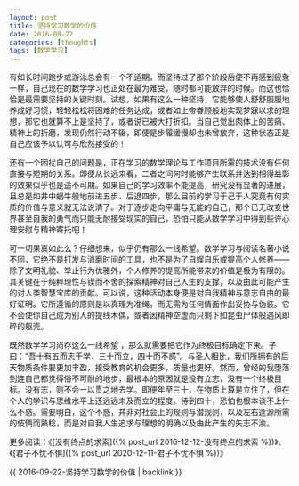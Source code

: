 ```yaml
---
layout: post
title: 坚持学习数学的价值
date: 2016-09-22
categories: [thoughts]
tags: [数学学习]
---
```


有如长时间跑步或游泳总会有一个不适期，而坚持过了那个阶段后便不再感到疲惫一样，自己现在的数学学习也正处在最为难受，随时都可能放弃的时候。而这也恰恰是最需要坚持的关键时刻。试想，如果有这么一种坚持，它能够使人舒舒服服地养成好习惯，轻轻松松将困难的任务达成，或者如上帝眷顾般地实现梦寐以求的理想，那它也就算不上是坚持了，或者说已被大打折扣。当自己觉出肉体上的苦痛、精神上的折磨，发现仍然行动不辍，即便是步履缓慢却也未曾放弃，这种状态正是自己应该予以认可与欣然接受的！

还有一个困扰自己的问题是，正在学习的数学理论与工作项目所需的技术没有任何直接与短期的关系。即便从长远来看，二者之间何时能够产生联系并达到相得益彰的效果似乎也是遥不可期。如果自己的学习效率不能提高，研究没有显著的进展，且总是如井中蜗牛般地前进五步、后退四步，那么目前的学习于己于人究竟有何实质的价值与意义就无法说清了。对于逐步走向平庸与无能的自己，那个已无改变世界甚至自我的勇气而只能无耐接受现实的自己，恐怕只能从数学学习中得到些许心理安慰与精神寄托吧！

可一切果真如此么？仔细想来，似乎仍有那么一线希望。数学学习与阅读名著小说不同，它绝不是打发与消磨时间的工具，也不是为了自娱自乐或提高个人修养——除了文明礼貌、举止行为优雅外，个人修养的提高所能带来的价值是极为有限的。其关键在于纯粹理性与锲而不舍的探索精神对自己人生的支撑，以及由此可能产生的对人类智慧宝库的贡献。可以说，这种活动本身便是对自我精神与意志自由的最好证明。它所遵循的原则是以真理为准绳，而无需为任何情面作出妥协与伪装。它不会使你自己成为别人的提线木偶，或者因精神空虚而只剩下如昆虫尸体般遇风即碎的躯壳。

既然数学学习尚存这么一线希望 ，那么就需要把它作为终极目标确定下来。子曰：“吾十有五而志于学，三十而立，四十而不惑”。与圣人相比，我们所拥有的后天物质条件要更加丰盈，接受教育的机会更多，质量也更好。然而，曾经的我堕落到连自己都觉得俗不可耐的地步，最根本的原因就是没有立志，没有一个终极目标。没有志，则不会一以贯之地去学。即便年至三十，在物质上算是立住了，但在个人的学识与思维水平上还远远未及而立的程度。待到四十，恐怕也根本谈不上什么不惑。需要明白，这个不惑，并非对社会上的规则与潜规则，以及左右逢源所需的伎俩而熟稔，而是对自我人生追求与理想的明确以及由此产生的矢志不渝。

更多阅读：《[没有终点的求索]({% post_url 2016-12-12-没有终点的求索 %})》、《[君子不忧不惧]({% post_url 2020-12-11-君子不忧不惧 %})》

{{ 2016-09-22-坚持学习数学的价值 | backlink }}
